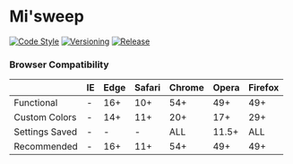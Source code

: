 # Mi'sweep

[![Code Style](https://img.shields.io/badge/code_style-standard-brightgreen.svg?style=flat)](https://standardjs.com/)
[![Versioning](https://img.shields.io/badge/versioning-semantic-brightgreen.svg?style=flat)](https://semver.org/)
[![Release](https://img.shields.io/github/release/doccodes/mi-sweep.svg)](https://github.com/DocCodes/Mi-sweep/releases/latest)


### Browser Compatibility
|              | IE | Edge | Safari | Chrome | Opera | Firefox |
|--------------|----|------|--------|--------|-------|---------|
|Functional    |-   |16+   |10+     |54+     |49+    |49+      |
|Custom Colors |-   |14+   |11+     |20+     |17+    |29+      |
|Settings Saved|-   |-     |-       |ALL     |11.5+  |ALL      |
|Recommended   |-   |16+   |11+     |54+     |49+    |49+      |
